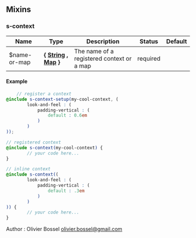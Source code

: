 ## Mixins


### s-context




Name  |  Type  |  Description  |  Status  |  Default
------------  |  ------------  |  ------------  |  ------------  |  ------------
$name-or-map  |  **{ [String](http://www.sass-lang.com/documentation/file.SASS_REFERENCE.html#sass-script-strings) , [Map](http://www.sass-lang.com/documentation/file.SASS_REFERENCE.html#maps) }**  |  The name of a registered context or a map  |  required  |

#### Example
```scss
	// register a context
@include s-context-setup(my-cool-context, (
		look-and-feel : (
			padding-vertical : (
				default : 0.6em
			)
		)
));

// registered context
@include s-context(my-cool-context) {
		// your code here...
}

// inline context
@include s-context((
		look-and-feel : (
			padding-vertical : (
				default : .3em
			)
		)
)) {
		// your code here...
}
```
Author : Olivier Bossel <olivier.bossel@gmail.com>